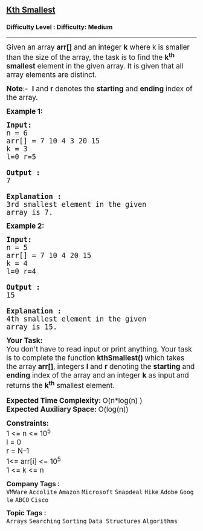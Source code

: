 <h2><a href="https://www.geeksforgeeks.org/problems/kth-smallest-element5635/1?itm_source=geeksforgeeks&itm_medium=article&itm_campaign=practice_card">Kth Smallest</a></h2><h3>Difficulty Level : Difficulty: Medium</h3><hr><div class="problems_problem_content__Xm_eO"><p><span style="font-size: 14pt;">Given an array <strong>arr[]</strong> and an integer&nbsp;<strong>k</strong> where k is smaller than the size of the array, the task is to find the <strong>k<sup>th</sup> smallest</strong> element in the given array. It is given that all array elements are distinct.</span></p>
<p><span style="font-size: 14pt;"><strong>Note</strong>:-&nbsp;&nbsp;<strong>l</strong>&nbsp;and&nbsp;<strong>r</strong>&nbsp;denotes the&nbsp;<strong>starting</strong>&nbsp;and&nbsp;<strong>ending</strong>&nbsp;index of the array.</span></p>
<p><span style="font-size: 14pt;"><strong>Example 1:</strong></span></p>
<pre><span style="font-size: 14pt;"><strong>Input:</strong>
n = 6
arr[] = 7 10 4 3 20 15
k = 3<br>l=0 r=5<br>
<strong>Output :</strong> <br>7<br>
<strong>Explanation :</strong>
3rd smallest element in the given 
array is 7.
</span></pre>
<p><span style="font-size: 14pt;"><strong>Example 2:</strong></span></p>
<pre><span style="font-size: 14pt;"><strong>Input:</strong>
n = 5
arr[] = 7 10 4 20 15
k = 4 <br>l=0 r=4<br>
<strong>Output :</strong> <br>15<br>
<strong>Explanation :</strong>
4th smallest element in the given 
array is 15.</span></pre>
<div><span style="font-size: 14pt;"><strong>Your&nbsp;Task:</strong><br>You don't have to read input or print anything. Your task is to complete the function&nbsp;<strong>kthSmallest() </strong>which takes the array <strong>arr[]</strong>, integers&nbsp;<strong>l</strong>&nbsp;and&nbsp;<strong>r</strong>&nbsp;denoting the <strong>starting</strong> and <strong>ending</strong> index of the array&nbsp;and an integer <strong>k</strong>&nbsp;as input<strong>&nbsp;</strong>and returns the <strong>k<sup>th</sup></strong> smallest element. </span></div>
<div>&nbsp;</div>
<div><span style="font-size: 14pt;"><strong>Expected Time Complexity: </strong>O(n*log(n) )</span></div>
<div><span style="font-size: 14pt;"><strong>Expected Auxiliary Space: </strong>O(log(n))</span></div>
<p><span style="font-size: 14pt;"><strong>Constraints:</strong><br>1 &lt;= n &lt;= 10<sup>5<br></sup></span><span style="font-size: 14pt;">l = 0<br>r = N-1<br></span><span style="font-size: 14pt;">1&lt;= arr[i] &lt;= 10<sup>5<br></sup>1 &lt;= k &lt;= n</span></p></div><p><span style=font-size:18px><strong>Company Tags : </strong><br><code>VMWare</code>&nbsp;<code>Accolite</code>&nbsp;<code>Amazon</code>&nbsp;<code>Microsoft</code>&nbsp;<code>Snapdeal</code>&nbsp;<code>Hike</code>&nbsp;<code>Adobe</code>&nbsp;<code>Google</code>&nbsp;<code>ABCO</code>&nbsp;<code>Cisco</code>&nbsp;<br><p><span style=font-size:18px><strong>Topic Tags : </strong><br><code>Arrays</code>&nbsp;<code>Searching</code>&nbsp;<code>Sorting</code>&nbsp;<code>Data Structures</code>&nbsp;<code>Algorithms</code>&nbsp;
